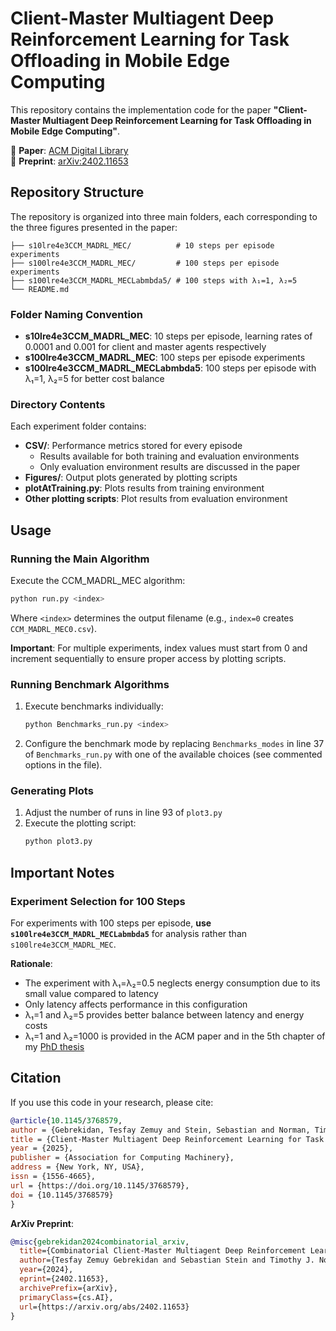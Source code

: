 # Client-Master Multiagent Deep Reinforcement Learning for Task Offloading in Mobile Edge Computing

This repository contains the implementation code for the paper **"Client-Master Multiagent Deep Reinforcement Learning for Task Offloading in Mobile Edge Computing"**.

📄 **Paper**: [ACM Digital Library](https://dl.acm.org/doi/abs/10.1145/3768579)  
📄 **Preprint**: [arXiv:2402.11653](https://arxiv.org/abs/2402.11653)

## Repository Structure

The repository is organized into three main folders, each corresponding to the three figures presented in the paper:

```
├── s10lre4e3CCM_MADRL_MEC/          # 10 steps per episode experiments
├── s100lre4e3CCM_MADRL_MEC/         # 100 steps per episode experiments  
├── s100lre4e3CCM_MADRL_MECLabmbda5/ # 100 steps with λ₁=1, λ₂=5
└── README.md
```

### Folder Naming Convention

- **s10lre4e3CCM_MADRL_MEC**: 10 steps per episode, learning rates of 0.0001 and 0.001 for client and master agents respectively
- **s100lre4e3CCM_MADRL_MEC**: 100 steps per episode experiments
- **s100lre4e3CCM_MADRL_MECLabmbda5**: 100 steps per episode with λ₁=1, λ₂=5 for better cost balance

### Directory Contents

Each experiment folder contains:

- **CSV/**: Performance metrics stored for every episode
  - Results available for both training and evaluation environments
  - Only evaluation environment results are discussed in the paper
- **Figures/**: Output plots generated by plotting scripts
- **plotAtTraining.py**: Plots results from training environment
- **Other plotting scripts**: Plot results from evaluation environment

## Usage

### Running the Main Algorithm

Execute the CCM_MADRL_MEC algorithm:

```bash
python run.py <index>
```

Where `<index>` determines the output filename (e.g., `index=0` creates `CCM_MADRL_MEC0.csv`).

**Important**: For multiple experiments, index values must start from 0 and increment sequentially to ensure proper access by plotting scripts.

### Running Benchmark Algorithms

1. Execute benchmarks individually:
   ```bash
   python Benchmarks_run.py <index>
   ```

2. Configure the benchmark mode by replacing `Benchmarks_modes` in line 37 of `Benchmarks_run.py` with one of the available choices (see commented options in the file).

### Generating Plots

1. Adjust the number of runs in line 93 of `plot3.py`
2. Execute the plotting script:
   ```bash
   python plot3.py
   ```

## Important Notes

### Experiment Selection for 100 Steps

For experiments with 100 steps per episode, **use `s100lre4e3CCM_MADRL_MECLabmbda5`** for analysis rather than `s100lre4e3CCM_MADRL_MEC`.

**Rationale**: 
- The experiment with λ₁=λ₂=0.5 neglects energy consumption due to its small value compared to latency
- Only latency affects performance in this configuration
- λ₁=1 and λ₂=5 provides better balance between latency and energy costs
- λ₁=1 and λ₂=1000 is provided in the ACM paper and in the 5th chapter of my [PhD thesis](https://eprints.soton.ac.uk/491435/) 

## Citation

If you use this code in your research, please cite:

```bibtex
@article{10.1145/3768579,
author = {Gebrekidan, Tesfay Zemuy and Stein, Sebastian and Norman, Timothy},
title = {Client-Master Multiagent Deep Reinforcement Learning for Task Offloading in Mobile Edge Computing},
year = {2025},
publisher = {Association for Computing Machinery},
address = {New York, NY, USA},
issn = {1556-4665},
url = {https://doi.org/10.1145/3768579},
doi = {10.1145/3768579}
}
```

**ArXiv Preprint**:
```bibtex
@misc{gebrekidan2024combinatorial_arxiv,
  title={Combinatorial Client-Master Multiagent Deep Reinforcement Learning for Task Offloading in Mobile Edge Computing}, 
  author={Tesfay Zemuy Gebrekidan and Sebastian Stein and Timothy J. Norman},
  year={2024},
  eprint={2402.11653},
  archivePrefix={arXiv},
  primaryClass={cs.AI},
  url={https://arxiv.org/abs/2402.11653}
}
```
